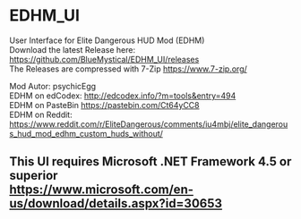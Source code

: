 # EDHM_UI
User Interface for Elite Dangerous HUD Mod (EDHM)<br>
Download the latest Release here:  https://github.com/BlueMystical/EDHM_UI/releases<br>
The Releases are compressed with 7-Zip https://www.7-zip.org/<br>

Mod Autor:        psychicEgg<br>
EDHM on edCodex:  http://edcodex.info/?m=tools&entry=494<br>
EDHM on PasteBin  https://pastebin.com/Ct64yCC8<br>
EDHM on Reddit:   https://www.reddit.com/r/EliteDangerous/comments/iu4mbj/elite_dangerous_hud_mod_edhm_custom_huds_without/

This UI requires Microsoft .NET Framework 4.5 or superior <br>https://www.microsoft.com/en-us/download/details.aspx?id=30653
-------------------------------------------------------------------------------------------------------
